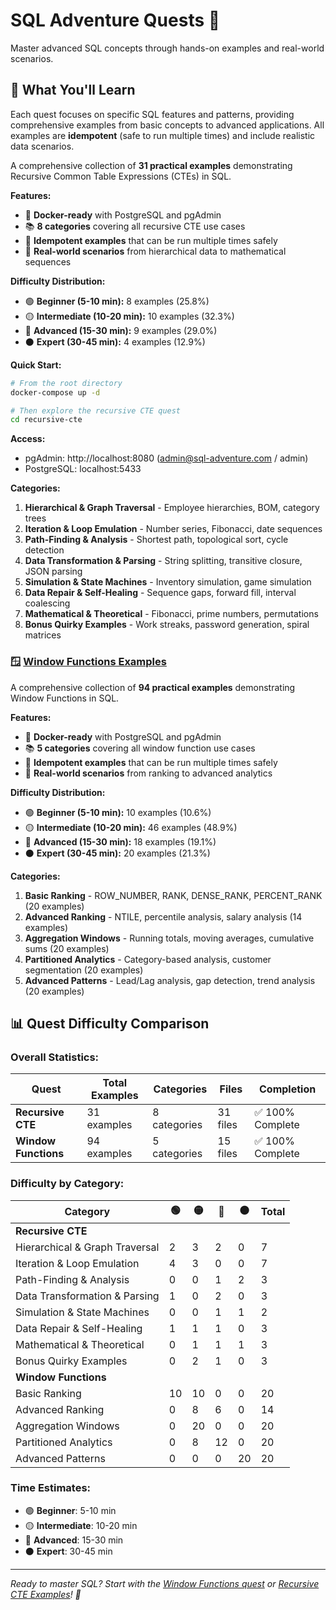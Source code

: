 # SQL Adventure Quests 🚀

Master advanced SQL concepts through hands-on examples and real-world scenarios.

## 🎯 What You'll Learn

Each quest focuses on specific SQL features and patterns, providing comprehensive examples from basic concepts to advanced applications. All examples are **idempotent** (safe to run multiple times) and include realistic data scenarios.

A comprehensive collection of **31 practical examples** demonstrating Recursive Common Table Expressions (CTEs) in SQL.

**Features:**
- 🐳 **Docker-ready** with PostgreSQL and pgAdmin
- 📚 **8 categories** covering all recursive CTE use cases
- 🔄 **Idempotent examples** that can be run multiple times safely
- 🎯 **Real-world scenarios** from hierarchical data to mathematical sequences

**Difficulty Distribution:**
- 🟢 **Beginner (5-10 min):** 8 examples (25.8%)
- 🟡 **Intermediate (10-20 min):** 10 examples (32.3%)
- 🔴 **Advanced (15-30 min):** 9 examples (29.0%)
- ⚫ **Expert (30-45 min):** 4 examples (12.9%)

**Quick Start:**
```bash
# From the root directory
docker-compose up -d

# Then explore the recursive CTE quest
cd recursive-cte
```

**Access:**
- pgAdmin: http://localhost:8080 (admin@sql-adventure.com / admin)
- PostgreSQL: localhost:5433

**Categories:**
1. **Hierarchical & Graph Traversal** - Employee hierarchies, BOM, category trees
2. **Iteration & Loop Emulation** - Number series, Fibonacci, date sequences
3. **Path-Finding & Analysis** - Shortest path, topological sort, cycle detection
4. **Data Transformation & Parsing** - String splitting, transitive closure, JSON parsing
5. **Simulation & State Machines** - Inventory simulation, game simulation
6. **Data Repair & Self-Healing** - Sequence gaps, forward fill, interval coalescing
7. **Mathematical & Theoretical** - Fibonacci, prime numbers, permutations
8. **Bonus Quirky Examples** - Work streaks, password generation, spiral matrices

### 🪟 [Window Functions Examples](./window-functions/)

A comprehensive collection of **94 practical examples** demonstrating Window Functions in SQL.

**Features:**
- 🐳 **Docker-ready** with PostgreSQL and pgAdmin
- 📚 **5 categories** covering all window function use cases
- 🔄 **Idempotent examples** that can be run multiple times safely
- 🎯 **Real-world scenarios** from ranking to advanced analytics

**Difficulty Distribution:**
- 🟢 **Beginner (5-10 min):** 10 examples (10.6%)
- 🟡 **Intermediate (10-20 min):** 46 examples (48.9%)
- 🔴 **Advanced (15-30 min):** 18 examples (19.1%)
- ⚫ **Expert (30-45 min):** 20 examples (21.3%)

**Categories:**
1. **Basic Ranking** - ROW_NUMBER, RANK, DENSE_RANK, PERCENT_RANK (20 examples)
2. **Advanced Ranking** - NTILE, percentile analysis, salary analysis (14 examples)
3. **Aggregation Windows** - Running totals, moving averages, cumulative sums (20 examples)
4. **Partitioned Analytics** - Category-based analysis, customer segmentation (20 examples)
5. **Advanced Patterns** - Lead/Lag analysis, gap detection, trend analysis (20 examples)

## 📊 Quest Difficulty Comparison

### **Overall Statistics:**
| Quest | Total Examples | Categories | Files | Completion |
|-------|---------------|------------|-------|------------|
| **Recursive CTE** | 31 examples | 8 categories | 31 files | ✅ 100% Complete |
| **Window Functions** | 94 examples | 5 categories | 15 files | ✅ 100% Complete |

### **Difficulty by Category:**

| Category | 🟢 | 🟡 | 🔴 | ⚫ | Total |
|----------|----|----|----|----|-------|
| **Recursive CTE** |
| Hierarchical & Graph Traversal | 2 | 3 | 2 | 0 | 7 |
| Iteration & Loop Emulation | 4 | 3 | 0 | 0 | 7 |
| Path-Finding & Analysis | 0 | 0 | 1 | 2 | 3 |
| Data Transformation & Parsing | 1 | 0 | 2 | 0 | 3 |
| Simulation & State Machines | 0 | 0 | 1 | 1 | 2 |
| Data Repair & Self-Healing | 1 | 1 | 1 | 0 | 3 |
| Mathematical & Theoretical | 0 | 1 | 1 | 1 | 3 |
| Bonus Quirky Examples | 0 | 2 | 1 | 0 | 3 |
| **Window Functions** |
| Basic Ranking | 10 | 10 | 0 | 0 | 20 |
| Advanced Ranking | 0 | 8 | 6 | 0 | 14 |
| Aggregation Windows | 0 | 20 | 0 | 0 | 20 |
| Partitioned Analytics | 0 | 8 | 12 | 0 | 20 |
| Advanced Patterns | 0 | 0 | 0 | 20 | 20 |

### **Time Estimates:**
- 🟢 **Beginner**: 5-10 min
- 🟡 **Intermediate**: 10-20 min  
- 🔴 **Advanced**: 15-30 min
- ⚫ **Expert**: 30-45 min

---

*Ready to master SQL? Start with the [Window Functions quest](./window-functions/) or [Recursive CTE Examples](./recursive-cte/)! 🚀* 